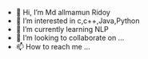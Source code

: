 - 👋 Hi, I’m Md allmamun Ridoy
- 👀 I’m interested in c,c++,Java,Python 
- 🌱 I’m currently learning NLP
- 💞️ I’m looking to collaborate on ...
- 📫 How to reach me ...

<!---
Ridoy302583/Ridoy302583 is a ✨ special ✨ repository because its `README.md` (this file) appears on your GitHub profile.
You can click the Preview link to take a look at your changes.
--->
